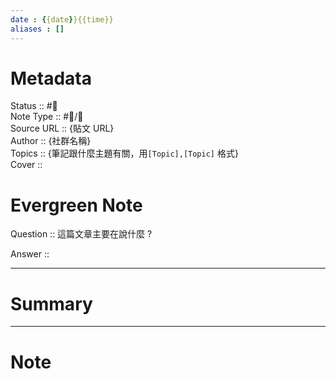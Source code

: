 ```yaml
---
date : {{date}}{{time}}
aliases : []
---
```

# Metadata
Status :: #🌱 <br>
Note Type :: #📨/📰 <br>
Source URL :: {貼文 URL} <br>
Author :: {社群名稱} <br>
Topics :: {筆記跟什麼主題有關，用`[Topic],[Topic]` 格式} <br>
Cover ::

# Evergreen Note

Question :: 這篇文章主要在說什麼 ?

Answer ::

---

# Summary 

---

# Note
